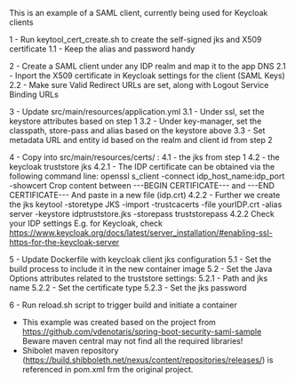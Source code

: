 This is an example of a SAML client, currently being used for Keycloak clients

1 - Run keytool_cert_create.sh to create the self-signed jks and X509 certificate
  1.1 - Keep the alias and password handy

2 - Create a SAML client under any IDP realm and map it to the app DNS
  2.1 - Inport the X509 certificate in Keycloak settings for the client (SAML Keys)
  2.2 - Make sure Valid Redirect URLs are set, along with Logout Service Binding URLs

3 - Update src/main/resources/application.yml
  3.1 - Under ssl, set the keystore attributes based on step 1
  3.2 - Under key-manager, set the classpath, store-pass and alias based on the keystore above
  3.3 - Set metadata URL and entity id based on the realm and client id from step 2

4 - Copy into src/main/resources/certs/ :
  4.1 - the jks from step 1
  4.2 - the keycloak truststore jks
      4.2.1 - The IDP certificate can be obtained via the following command line:
            openssl s_client -connect idp_host_name:idp_port -showcert
            Crop content between ---BEGIN CERTIFICATE--- and ---END CERTIFICATE---
            And paste in a new file (idp.crt)
      4.2.2 - Further we create the jks
            keytool -storetype JKS -import -trustcacerts -file yourIDP.crt -alias server -keystore idptruststore.jks -storepass truststorepass
      4.2.2 Check your IDP settings
            E.g. for Keycloak, check https://www.keycloak.org/docs/latest/server_installation/#enabling-ssl-https-for-the-keycloak-server

5 - Update Dockerfile with keycloak client jks configuration
  5.1 - Set the build process to include it in the new container image
  5.2 - Set the Java Options attributes related to the truststore settings:
      5.2.1 - Path and jks name
      5.2.2 - Set the certificate type
      5.2.3 - Set the jks password

6 - Run reload.sh script to trigger build and initiate a container

* This example was created based on the project from https://github.com/vdenotaris/spring-boot-security-saml-sample
  Beware maven central may not find all the required libraries!
* Shibolet maven repository (https://build.shibboleth.net/nexus/content/repositories/releases/) is referenced in pom.xml frm the original project.


